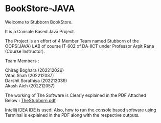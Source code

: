 # BookStore-JAVA

Welcome to Stubborn BookStore. 

It is a Console Based Java Project.

The Project is an effort of 4 Member Team named Stubborn of the OOPS(JAVA) LAB of course IT-602 of DA-IICT under Professor Arpit Rana (Course Instructor).

Team Members :    

Chirag Boghara (202212026)    
Vitan Shah (202212037)    
Darshit Sorathiya (202212039)    
Akash Aich (202212057)

The working of The Software is Clearly explained in the PDF Attached Below :
[TheStubborn.pdf](https://github.com/darshit19/BookStore-JAVA/files/11463866/TheStubborn.pdf)

Intellij IDEA IDE is used. Also, how to run the console based software using Terminal is explained in the PDF along with the respective outputs.

